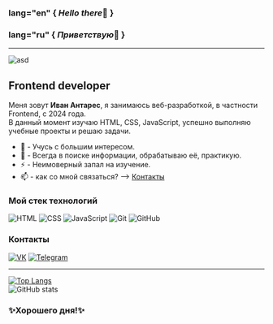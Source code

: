 ### lang="en"  { *Hello there*👋 }
### lang="ru"  { *Приветствую*👋 }
___

![asd](https://media.giphy.com/media/v1.Y2lkPTc5MGI3NjExbXd5dGVpdGI2dWFqcGQ4b3QxZ3V6ZmRtbnhoY3E2dG15NnJ6bXk3aSZlcD12MV9pbnRlcm5hbF9naWZfYnlfaWQmY3Q9Zw/VPpkvgTIJ817dfQOXI/giphy.gif)

## Frontend developer
Меня зовут **Иван Антарес**, я занимаюсь веб-разработкой, в частности Frontend, c 2024 года.  
В данный момент изучаю HTML, CSS, JavaScript, успешно выполняю учебные проекты и решаю задачи.
* 🌱 - Учусь с большим интересом.
* 🔭 - Всегда в поиске информации, обрабатываю её, практикую.
* ⚡ - Неимоверный запал на изучение.
* 📫 - как со мной связаться? --> [Контакты](https://github.com/Enz0tech/Enz0tech/edit/main/README.md#%D0%BA%D0%BE%D0%BD%D1%82%D0%B0%D0%BA%D1%82%D1%8B)
  
### Мой стек технологий
![HTML](https://img.shields.io/badge/-HTML-333?style=for-the-badge&logo=html5)
![CSS](https://img.shields.io/badge/-CSS-333?style=for-the-badge&logo=css3&logoColor=blue)
![JavaScript](https://img.shields.io/badge/-JavaScript-333?style=for-the-badge&logo=javascript)
![Git](https://img.shields.io/badge/-Git-333?style=for-the-badge&logo=Git)
![GitHub](https://img.shields.io/badge/-GitHub-333?style=for-the-badge&logo=GitHub)

### Контакты
[![VK](https://img.shields.io/badge/-VK-333?style=for-the-badge&logo=Vk&logoColor=27A0D9)](https://vk.com/enzotech)
[![Telegram](https://img.shields.io/badge/-Telegram-333?style=for-the-badge&logo=telegram&logoColor=27A0D9)](https://t.me/enzotech)
___
[![Top Langs](https://github-readme-stats.vercel.app/api/top-langs/?username=enz0tech&layout=compact&theme=dark)](https://github.com/anuraghazra/github-readme-stats)  
![GitHub stats](https://github-readme-stats.vercel.app/api?username=enz0tech&show_icons=true&hide=prs,issues,contribs&theme=dark)

### ✨Хорошего дня!✨
